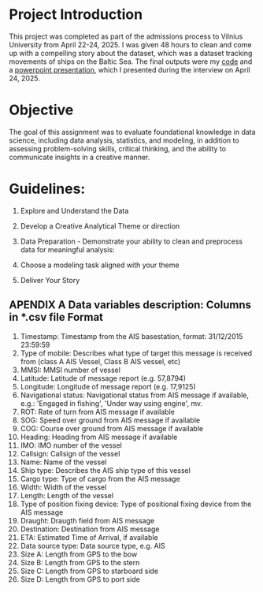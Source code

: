 # Project Introduction
This project was completed as part of the admissions process to Vilnius University from April 22-24, 2025. I was given 48 hours to clean and come up with a compelling story about the dataset, which was a dataset tracking movements of ships on the Baltic Sea. The final outputs were my [code](https://github.com/ijuzu/Marine-Ship-Data-Analysis/blob/main/Marine%20Ship%20Data%20-%20Python%20Code.pdf) and a [powerpoint presentation](https://github.com/ijuzu/Marine-Ship-Data-Analysis/blob/main/Marine%20Ship%20Data%20Analysis%20-%20Presentation.pptx), which I presented during the interview on April 24, 2025.

# Objective
The goal of this assignment was to evaluate foundational knowledge in data science, including data analysis, statistics, and modeling, in addition to assessing problem-solving skills, critical thinking, and the ability to communicate insights in a creative manner. 

# Guidelines:
1. Explore and Understand the Data 

2. Develop a Creative Analytical Theme or direction

3. Data Preparation - Demonstrate your ability to clean and preprocess data for meaningful analysis:

4. Choose a modeling task aligned with your theme 

5. Deliver Your Story 

  
APENDIX A
Data variables description:
Columns in *.csv file Format
----------------------------------------------------------------------------------------------------------------------------------------------------
1. Timestamp: Timestamp from the AIS basestation, format: 31/12/2015 23:59:59
2. Type of mobile: Describes what type of target this message is received from (class A AIS Vessel, Class B AIS vessel, etc)
3. MMSI: MMSI number of vessel
4. Latitude: Latitude of message report (e.g. 57,8794)
5. Longitude: Longitude of message report (e.g. 17,9125)
6. Navigational status: Navigational status from AIS message if available, e.g.: 'Engaged in fishing', 'Under way using engine', mv.
7. ROT: Rate of turn from AIS message if available
8. SOG: Speed over ground from AIS message if available
9. COG: Course over ground from AIS message if available
10. Heading: Heading from AIS message if available
11. IMO: IMO number of the vessel
12. Callsign: Callsign of the vessel
13. Name: Name of the vessel
14. Ship type: Describes the AIS ship type of this vessel
15. Cargo type: Type of cargo from the AIS message
16. Width: Width of the vessel
17. Length: Length of the vessel
18. Type of position fixing device: Type of positional fixing device from the AIS message
19. Draught: Draugth field from AIS message
20. Destination: Destination from AIS message
21. ETA: Estimated Time of Arrival, if available
22. Data source type: Data source type, e.g. AIS
23. Size A: Length from GPS to the bow
24. Size B: Length from GPS to the stern
25. Size C: Length from GPS to starboard side
26. Size D: Length from GPS to port side
